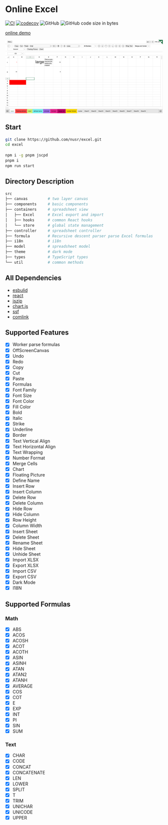 # Online Excel

[![CI](https://github.com/nusr/excel/actions/workflows/main.yml/badge.svg)](https://github.com/nusr/excel/actions/workflows/main.yml)
[![codecov](https://codecov.io/gh/nusr/excel/branch/main/graph/badge.svg?token=ZOC8RHD3Z1)](https://codecov.io/gh/nusr/excel)
![GitHub](https://img.shields.io/github/license/nusr/excel.svg)
![GitHub code size in bytes](https://img.shields.io/github/languages/code-size/nusr/excel.svg)

[online demo](https://nusr.github.io/excel/)

![demo](./scripts/demo.png)

## Start

```bash
git clone https://github.com/nusr/excel.git
cd excel

npm i -g pnpm jscpd
pnpm i
npm run start
```

## Directory Description

```bash
src
├── canvas         # two layer canvas
├── components     # basic components
├── containers     # spreadsheet view
│   ├── Excel      # Excel export and import
│   ├── hooks      # common React hooks
│   └── store      # global state management
├── controller     # spreadsheet controller
├── formula        # Recursive descent parser parse Excel formulas
├── i18n           # i18n
├── model          # spreadsheet model
├── theme          # dark mode
├── types          # TypeScript types
└── util           # common methods
```

## All Dependencies

- [esbulid](https://github.com/evanw/esbuild)
- [react](https://github.com/facebook/react)
- [jszip](https://github.com/Stuk/jszip)
- [chart.js](https://github.com/chartjs/Chart.js)
- [ssf](https://git.sheetjs.com/sheetjs/sheetjs/src/branch/master/packages/ssf)
- [comlink](https://github.com/GoogleChromeLabs/comlink)

## Supported Features

- [x] Worker parse formulas
- [x] OffScreenCanvas
- [x] Undo
- [x] Redo
- [x] Copy
- [x] Cut
- [x] Paste
- [x] Formulas
- [x] Font Family
- [x] Font Size
- [x] Font Color
- [x] Fill Color
- [x] Bold
- [x] Italic
- [x] Strike
- [x] Underline
- [x] Border
- [x] Text Vertical Align
- [x] Text Horizontal Align
- [x] Text Wrapping
- [x] Number Format
- [x] Merge Cells
- [x] Chart
- [x] Floating Picture
- [x] Define Name
- [x] Insert Row
- [x] Insert Column
- [x] Delete Row
- [x] Delete Column
- [x] Hide Row
- [x] Hide Column
- [x] Row Height
- [x] Column Width
- [x] Insert Sheet
- [x] Delete Sheet
- [x] Rename Sheet
- [x] Hide Sheet
- [x] Unhide Sheet
- [x] Import XLSX
- [x] Export XLSX
- [x] Import CSV
- [x] Export CSV
- [x] Dark Mode
- [x] I18N

## Supported Formulas

### Math

- [x] ABS
- [x] ACOS
- [x] ACOSH
- [x] ACOT
- [x] ACOTH
- [x] ASIN
- [x] ASINH
- [x] ATAN
- [x] ATAN2
- [x] ATANH
- [x] AVERAGE
- [x] COS
- [x] COT
- [x] E
- [x] EXP
- [x] INT
- [x] PI
- [x] SIN
- [x] SUM

### Text

- [x] CHAR
- [x] CODE
- [x] CONCAT
- [x] CONCATENATE
- [x] LEN
- [x] LOWER
- [x] SPLIT
- [x] T
- [x] TRIM
- [x] UNICHAR
- [x] UNICODE
- [x] UPPER
